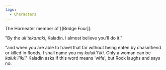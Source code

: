 ```yaml
---
tags:
  - Characters
---
```

The Horneater member of [[Bridge Four]].

"By the *uli'tekanaki*, Kaladin. I almost believe you'll do it."

"and when you are able to travel that far without being eaten by chasmfiend or killed in floods, I shall name you my *kaluk'i'iki*. Only a woman can be *kaluk'i'iki*." Kaladin asks if this word means 'wife', but Rock laughs and says no.
